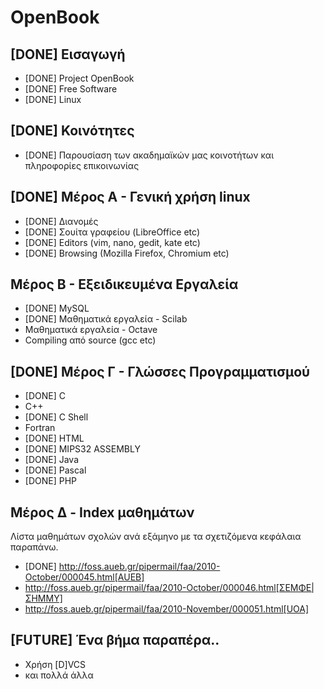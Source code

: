 OpenBook
========

[DONE] Εισαγωγή
---------------
 * [DONE] Project OpenBook
 * [DONE] Free Software
 * [DONE] Linux

[DONE] Κοινότητες
-----------------
 * [DONE] Παρουσίαση των ακαδημαϊκών μας κοινοτήτων και πληροφορίες επικοινωνίας

[DONE] Μέρος Α - Γενική χρήση linux
-----------------------------------
 * [DONE] Διανομές
 * [DONE] Σουίτα γραφείου (LibreOffice etc)
 * [DONE] Editors (vim, nano, gedit, kate etc)
 * [DONE] Browsing (Mozilla Firefox, Chromium etc)

Μέρος Β - Εξειδικευμένα Εργαλεία
--------------------------------
 * [DONE] MySQL
 * [DONE] Μαθηματικά εργαλεία - Scilab
 * Μαθηματικά εργαλεία - Octave
 * Compiling από source (gcc etc)

[DONE] Μέρος Γ - Γλώσσες Προγραμματισμού
----------------------------------------
 * [DONE] C
 * C++
 * [DONE] C Shell
 * Fortran
 * [DONE] HTML
 * [DONE] MIPS32 ASSEMBLY
 * [DONE] Java
 * [DONE] Pascal
 * [DONE] PHP

Mέρος Δ - Index μαθημάτων
-------------------------
Λίστα μαθημάτων σχολών ανά εξάμηνο με τα σχετιζόμενα κεφάλαια παραπάνω.

 * [DONE] http://foss.aueb.gr/pipermail/faa/2010-October/000045.html[AUEB]
 * http://foss.aueb.gr/pipermail/faa/2010-October/000046.html[ΣΕΜΦΕ|ΣΗΜΜΥ]
 * http://foss.aueb.gr/pipermail/faa/2010-November/000051.html[UOA]

[FUTURE] Ένα βήμα παραπέρα..
----------------------------
 * Χρήση [D]VCS
 * και πολλά άλλα


